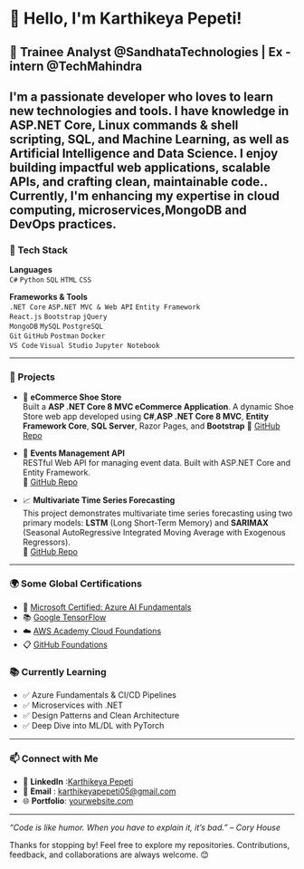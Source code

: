 # 👋 Hello, I'm Karthikeya Pepeti!
<!---
## 💼 Software Developer | Full Stack Engineer | Problem Solver
 --->
## 💼 Trainee Analyst @SandhataTechnologies | Ex - intern @TechMahindra
I'm a passionate developer who loves to learn new technologies and tools. I have knowledge in **ASP.NET Core, Linux commands & shell scripting, SQL**, and **Machine Learning**, as well as **Artificial Intelligence** and **Data Science**. I enjoy building impactful web applications, scalable APIs, and crafting clean, maintainable code.. Currently, I'm enhancing my expertise in **cloud computing**, **microservices**,**MongoDB** and **DevOps practices**.
---

### 🔧 Tech Stack

**Languages**  
`C#` `Python` `SQL` `HTML` `CSS`

**Frameworks & Tools**  
`.NET Core` `ASP.NET MVC & Web API` `Entity Framework`  
`React.js` `Bootstrap` `jQuery`  
`MongoDB` `MySQL` `PostgreSQL`  
`Git` `GitHub` `Postman` `Docker`  
`VS Code` `Visual Studio` `Jupyter Notebook`

---

### 🚀 Projects

- 🛒 **eCommerce Shoe Store**  
  Built a **ASP .NET Core 8 MVC eCommerce Application**. A dynamic Shoe Store web app developed using **C#**,**ASP .NET Core 8 MVC**, **Entity Framework Core**, **SQL Server**, Razor Pages, and **Bootstrap**
  🔗 [GitHub Repo](https://github.com/KARRTHIKKKK/ASP.NET_Core-8_MVC_eCommerce_Application)  

- 📅 **Events Management API**  
  RESTful Web API for managing event data. Built with ASP.NET Core and Entity Framework.  
  🔗 [GitHub Repo](Blank)

- 📈 **Multivariate Time Series Forecasting**  
  This project demonstrates multivariate time series forecasting using two primary models: **LSTM** (Long Short-Term Memory) and **SARIMAX** (Seasonal AutoRegressive Integrated Moving Average with Exogenous Regressors).  
  🔗 [GitHub Repo](https://github.com/KARRTHIKKKK/Multivariate-TimeSeries_on_Population)

<!---
- 🧠 **Machine Learning Projects**  
  Regression, classification, clustering, and deep learning models built with Scikit-learn and TensorFlow.  
  [ML Repository](Blank)
--->

---
### 🌍 Some Global Certifications 
- 🤖 [Microsoft Certified: Azure AI Fundamentals](https://drive.google.com/file/d/1vaJiLIyXfSfK32uB7CBI-uNjXjBcHDzc/view?usp=sharing)
- 📚 [Google TensorFlow](https://api.accredible.com/v1/frontend/credential_website_embed_image/certificate/101591406)
- ☁️ [AWS Academy Cloud Foundations](https://www.credly.com/badges/dd9747c1-351d-4e03-a63f-96778807efb1)
- 📋 [GitHub Foundations](https://www.credly.com/badges/711b7044-d6e5-4ac8-ac8e-3a7f6e9023ad)

### 📚 Currently Learning

- ✅ Azure Fundamentals & CI/CD Pipelines  
- ✅ Microservices with .NET  
- ✅ Design Patterns and Clean Architecture  
- ✅ Deep Dive into ML/DL with PyTorch

---

### 📫 Connect with Me

- 💼 **LinkedIn** :[Karthikeya Pepeti](https://www.linkedin.com/in/karthikeya-pepeti/)
- 📧 **Email**    : karthikeyapepeti05@gmail.com
- 🌐 **Portfolio**: [yourwebsite.com](https://yourwebsite.com)

---

_“Code is like humor. When you have to explain it, it’s bad.” – Cory House_

Thanks for stopping by! Feel free to explore my repositories. Contributions, feedback, and collaborations are always welcome. 😊
